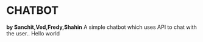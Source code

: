 # CHATBOT
<b> by Sanchit,Ved,Fredy,Shahin</b>
A simple chatbot which uses API to chat with the user..
Hello world
